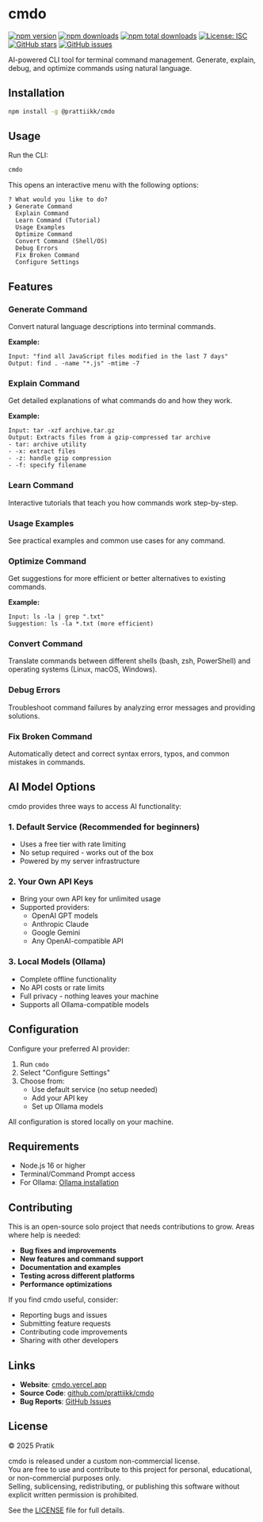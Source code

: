 # cmdo

[![npm version](https://badge.fury.io/js/%40prattiikk%2Fcmdo.svg)](https://www.npmjs.com/package/@prattiikk/cmdo)
[![npm downloads](https://img.shields.io/npm/dm/@prattiikk/cmdo.svg)](https://www.npmjs.com/package/@prattiikk/cmdo)
[![npm total downloads](https://img.shields.io/npm/dt/@prattiikk/cmdo.svg)](https://www.npmjs.com/package/@prattiikk/cmdo)
[![License: ISC](https://img.shields.io/badge/License-ISC-blue.svg)](https://opensource.org/licenses/ISC)
[![GitHub stars](https://img.shields.io/github/stars/prattiikk/cmdo.svg)](https://github.com/prattiikk/cmdo)
[![GitHub issues](https://img.shields.io/github/issues/prattiikk/cmdo.svg)](https://github.com/prattiikk/cmdo/issues)

AI-powered CLI tool for terminal command management. Generate, explain, debug, and optimize commands using natural language.

## Installation

```bash
npm install -g @prattiikk/cmdo
```

## Usage

Run the CLI:

```bash
cmdo
```

This opens an interactive menu with the following options:

```
? What would you like to do?
❯ Generate Command
  Explain Command
  Learn Command (Tutorial)
  Usage Examples
  Optimize Command
  Convert Command (Shell/OS)
  Debug Errors
  Fix Broken Command
  Configure Settings
```

## Features

### Generate Command
Convert natural language descriptions into terminal commands.

**Example:**
```
Input: "find all JavaScript files modified in the last 7 days"
Output: find . -name "*.js" -mtime -7
```

### Explain Command
Get detailed explanations of what commands do and how they work.

**Example:**
```
Input: tar -xzf archive.tar.gz
Output: Extracts files from a gzip-compressed tar archive
- tar: archive utility
- -x: extract files
- -z: handle gzip compression
- -f: specify filename
```

### Learn Command
Interactive tutorials that teach you how commands work step-by-step.

### Usage Examples
See practical examples and common use cases for any command.

### Optimize Command
Get suggestions for more efficient or better alternatives to existing commands.

**Example:**
```
Input: ls -la | grep ".txt"
Suggestion: ls -la *.txt (more efficient)
```

### Convert Command
Translate commands between different shells (bash, zsh, PowerShell) and operating systems (Linux, macOS, Windows).

### Debug Errors
Troubleshoot command failures by analyzing error messages and providing solutions.

### Fix Broken Command
Automatically detect and correct syntax errors, typos, and common mistakes in commands.

## AI Model Options

cmdo provides three ways to access AI functionality:

### 1. Default Service (Recommended for beginners)
- Uses a free tier with rate limiting
- No setup required - works out of the box
- Powered by my server infrastructure

### 2. Your Own API Keys
- Bring your own API key for unlimited usage
- Supported providers:
  - OpenAI GPT models
  - Anthropic Claude
  - Google Gemini
  - Any OpenAI-compatible API

### 3. Local Models (Ollama)
- Complete offline functionality
- No API costs or rate limits
- Full privacy - nothing leaves your machine
- Supports all Ollama-compatible models

## Configuration

Configure your preferred AI provider:
1. Run `cmdo`
2. Select "Configure Settings" 
3. Choose from:
   - Use default service (no setup needed)
   - Add your API key
   - Set up Ollama models

All configuration is stored locally on your machine.

## Requirements

- Node.js 16 or higher
- Terminal/Command Prompt access
- For Ollama: [Ollama installation](https://ollama.ai)

## Contributing

This is an open-source solo project that needs contributions to grow. Areas where help is needed:

- **Bug fixes and improvements**
- **New features and command support**
- **Documentation and examples**
- **Testing across different platforms**
- **Performance optimizations**

If you find cmdo useful, consider:
- Reporting bugs and issues
- Submitting feature requests
- Contributing code improvements
- Sharing with other developers

## Links

- **Website**: [cmdo.vercel.app](https://cmdo.vercel.app)
- **Source Code**: [github.com/prattiikk/cmdo](https://github.com/prattiikk/cmdo)
- **Bug Reports**: [GitHub Issues](https://github.com/prattiikk/cmdo/issues)

## License

© 2025 Pratik

cmdo is released under a custom non-commercial license.  
You are free to use and contribute to this project for personal, educational, or non-commercial purposes only.  
Selling, sublicensing, redistributing, or publishing this software without explicit written permission is prohibited.  

See the [LICENSE](./LICENSE) file for full details.